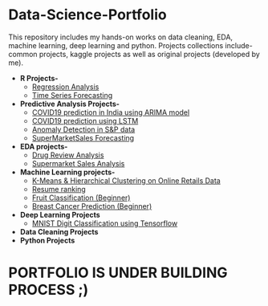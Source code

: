 # Data-Science-Portfolio <br/>
This repository includes my hands-on works on data cleaning, EDA, machine learning, deep learning and python. Projects collections include- common projects, kaggle projects as well as original projects (developed by me).
<br>
* <b> R Projects-</b> 
    - [Regression Analysis]()
    - [Time Series Forecasting]()
* <b>Predictive Analysis Projects-</b>
    - [COVID19 prediction in India using ARIMA model](https://github.com/swarnima26796/Data-Science-Portfolio/blob/master/Predictive%20analysis%20projects/Project%20COVID19%20prediction%20ARIMA.ipynb)
    - [COVID19 prediction using LSTM](https://github.com/swarnima26796/Data-Science-Portfolio/blob/master/Predictive%20analysis%20projects/COVID19%20predictions%20using%20LSTM.ipynb)
    - [Anomaly Detection in S&P data](https://github.com/swarnima26796/Data-Science-Portfolio/blob/master/Predictive%20analysis%20projects/Anomaly%20detection%20with%20Keras.ipynb)
    - [SuperMarketSales Forecasting](https://github.com/swarnima26796/Data-Science-Portfolio/blob/master/Predictive%20analysis%20projects/SuperMarketSales%20Forecasting/Forecasting_model_training.ipynb)
* <b>EDA projects-</b>
    - [Drug Review Analysis](https://github.com/swarnima26796/Data-Science-Portfolio/blob/master/EDA%20projects/Drug%20Analysis.ipynb)
    - [Supermarket Sales Analysis](https://github.com/swarnima26796/Data-Science-Portfolio/tree/master/Predictive%20analysis%20projects/SuperMarketSales%20Forecasting)
* <b>Machine Learning projects-</b>
    - [K-Means & Hierarchical Clustering on Online Retails Data](https://github.com/swarnima26796/Data-Science-Portfolio/blob/master/Machine%20Learning%20Projects/K-Means%20%26%20Hierarchical%20Clustering%20on%20Online%20Retails%20Data.ipynb)
    - [Resume ranking](https://github.com/swarnima26796/Data-Science-Portfolio/blob/master/Machine%20Learning%20Projects/Resume%20Ranking.ipynb)
    - [Fruit Classification (Beginner)](https://github.com/swarnima26796/Data-Science-Portfolio/tree/master/Machine%20Learning%20Projects/Fruit%20Classification%20using%20KNN)
    - [Breast Cancer Prediction (Beginner)](https://github.com/swarnima26796/Data-Science-Portfolio/blob/master/Machine%20Learning%20Projects/Breast%20Cancer%20prediction.ipynb)
* <b>Deep Learning Projects</b>
    - [MNIST Digit Classification using Tensorflow](https://github.com/swarnima26796/Data-Science-Portfolio/blob/master/Deep%20Learning%20Projects/MNIST%20Digit%20Classification%20using%20Tensorflow.ipynb)
* <b>Data Cleaning Projects</b>
* <b> Python Projects</b>

# PORTFOLIO IS UNDER BUILDING PROCESS ;)

